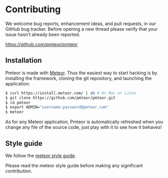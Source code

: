 # Contributing

We welcome bug reports, enhancement ideas, and pull requests, in our GitHub bug tracker. Before
opening a new thread please verify that your issue hasn’t already been reported.

<https://github.com/pmteor/pmteor>


## Installation

Pmteor is made with [Meteor](https://www.meteor.com). Thus the easiest way to
start hacking is by installing the framework, cloning the git repository, and
launching the application:

```bash
$ curl https://install.meteor.com/ | sh # On Mac or Linux
$ git clone https://github.com/pmteor/pmteor.git
$ cd pmteor
$ export ADMIN="username:password@pmteor.com"
$ meteor
```

As for any Meteor application, Pmteor is automatically refreshed when you change
any file of the source code, just play with it to see how it behaves!

## Style guide

We follow the
[meteor style guide](https://github.com/meteor/meteor/wiki/Meteor-Style-Guide).

Please read the meteor style guide before making any significant contribution.

